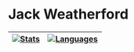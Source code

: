 # Jack Weatherford

| [![Stats](https://github-readme-stats.vercel.app/api?username=jackweatherford&hide=prs,issues,contribs&hide_border=true&count_private=true&show_icons=true&theme=vue&custom_title=Jack\'s%20Stats)](https://github.com/jackweatherford) | [![Languages](https://github-readme-stats.vercel.app/api/top-langs/?username=jackweatherford&hide_border=true&layout=compact&count_private=true&show_icons=true&theme=vue)](https://github.com/jackweatherford) |
| - | - |
